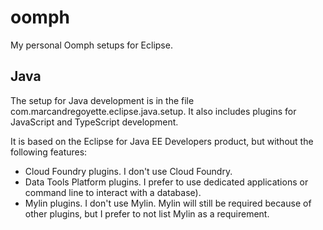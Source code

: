 # oomph

My personal Oomph setups for Eclipse.

## Java

The setup for Java development is in the file com.marcandregoyette.eclipse.java.setup. It also includes plugins for JavaScript and TypeScript development.

It is based on the Eclipse for Java EE Developers product, but without the following features:
- Cloud Foundry plugins. I don't use Cloud Foundry.
- Data Tools Platform plugins. I prefer to use dedicated applications or command line to interact with a database).
- Mylin plugins. I don't use Mylin. Mylin will still be required because of other plugins, but I prefer to not list Mylin as a requirement.
